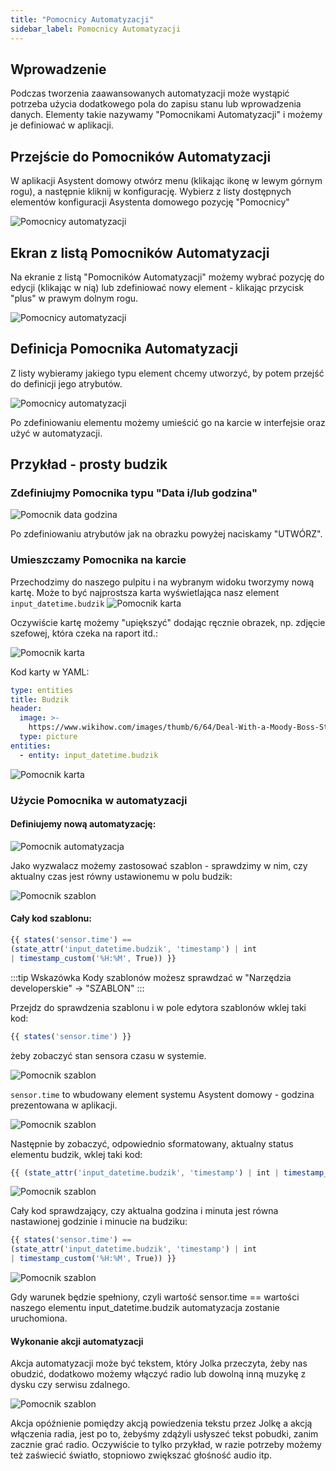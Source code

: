 ```yaml
---
title: "Pomocnicy Automatyzacji"
sidebar_label: Pomocnicy Automatyzacji
---
```


## Wprowadzenie

Podczas tworzenia zaawansowanych automatyzacji może wystąpić potrzeba użycia dodatkowego pola do zapisu stanu lub wprowadzenia danych.
Elementy takie nazywamy "Pomocnikami Automatyzacji" i możemy je definiować w aplikacji.

## Przejście do Pomocników Automatyzacji

W aplikacji Asystent domowy otwórz menu (klikając ikonę w lewym górnym rogu), a następnie kliknij w konfigurację. Wybierz z listy dostępnych elementów konfiguracji Asystenta domowego pozycję "Pomocnicy"

![Pomocnicy automatyzacji](/img/en/bramka/automation_helpers.png)

## Ekran z listą Pomocników Automatyzacji

Na ekranie z listą "Pomocników Automatyzacji" możemy wybrać pozycję do edycji (klikając w nią) lub zdefiniować nowy element - klikając przycisk "plus" w prawym dolnym rogu.

![Pomocnicy automatyzacji](/img/en/bramka/automation_helpers2.png)

## Definicja Pomocnika Automatyzacji

Z listy wybieramy jakiego typu element chcemy utworzyć, by potem przejść do definicji jego atrybutów.

![Pomocnicy automatyzacji](/img/en/bramka/automation_helpers3.png)

Po zdefiniowaniu elementu możemy umieścić go na karcie w interfejsie oraz użyć w automatyzacji.


## Przykład - prosty budzik

### Zdefiniujmy Pomocnika typu "Data i/lub godzina"

![Pomocnik data godzina](/img/en/bramka/automation_helpers4.png)

Po zdefiniowaniu atrybutów jak na obrazku powyżej naciskamy "UTWÓRZ".

### Umieszczamy Pomocnika na karcie


Przechodzimy do naszego pulpitu i na wybranym widoku tworzymy nową kartę.
Może to być najprostsza karta wyświetlająca nasz element ``input_datetime.budzik``
![Pomocnik karta](/img/en/bramka/automation_helpers5.png)

Oczywiście kartę możemy "upiększyć" dodając ręcznie obrazek, np. zdjęcie szefowej, która czeka na raport itd.:

![Pomocnik karta](/img/en/bramka/automation_helpers6.png)

Kod karty w YAML:

``` yaml
type: entities
title: Budzik
header:
  image: >-
    https://www.wikihow.com/images/thumb/6/64/Deal-With-a-Moody-Boss-Step-10.jpg/aid236433-v4-728px-Deal-With-a-Moody-Boss-Step-10.jpg.webp
  type: picture
entities:
  - entity: input_datetime.budzik
```

![Pomocnik karta](/img/en/bramka/automation_helpers13.png)


### Użycie Pomocnika w automatyzacji

#### Definiujemy nową automatyzację:

![Pomocnik automatyzacja](/img/en/bramka/automation_helpers7.png)

Jako wyzwalacz możemy zastosować szablon - sprawdzimy w nim, czy aktualny czas jest równy ustawionemu w polu budzik:

![Pomocnik szablon](/img/en/bramka/automation_helpers8.png)

#### Cały kod szablonu:

``` javascript
{{ states('sensor.time') ==
(state_attr('input_datetime.budzik', 'timestamp') | int
| timestamp_custom('%H:%M', True)) }}
```

:::tip Wskazówka
Kody szablonów możesz sprawdzać w "Narzędzia developerskie" -> "SZABLON"
:::

Przejdz do sprawdzenia szablonu i w pole edytora szablonów wklej taki kod:

``` javascript
{{ states('sensor.time') }}
```

żeby zobaczyć stan sensora czasu w systemie.

![Pomocnik szablon](/img/en/bramka/automation_helpers9.png)

``sensor.time`` to wbudowany element systemu Asystent domowy - godzina prezentowana w aplikacji.

![Pomocnik szablon](/img/en/bramka/automation_helpers101.png)

Następnie by zobaczyć, odpowiednio sformatowany, aktualny status elementu budzik, wklej taki kod:

``` javascript
{{ (state_attr('input_datetime.budzik', 'timestamp') | int | timestamp_custom('%H:%M', True)) }}
```

![Pomocnik szablon](/img/en/bramka/automation_helpers10.png)

Cały kod sprawdzający, czy aktualna godzina i minuta jest równa nastawionej godzinie i minucie na budziku:

``` javascript
{{ states('sensor.time') ==
(state_attr('input_datetime.budzik', 'timestamp') | int
| timestamp_custom('%H:%M', True)) }}
```

![Pomocnik szablon](/img/en/bramka/automation_helpers11.png)

Gdy warunek będzie spełniony, czyli wartość sensor.time == wartości naszego elementu input_datetime.budzik automatyzacja zostanie uruchomiona.


#### Wykonanie akcji automatyzacji

Akcja automatyzacji może być tekstem, który Jolka przeczyta, żeby nas obudzić, dodatkowo możemy włączyć radio lub dowolną inną muzykę z dysku czy serwisu zdalnego.

![Pomocnik szablon](/img/en/bramka/automation_helpers12.png)

Akcja opóźnienie pomiędzy akcją powiedzenia tekstu przez Jolkę a akcją włączenia radia, jest po to, żebyśmy zdążyli usłyszeć tekst pobudki, zanim zacznie grać radio.
Oczywiście to tylko przykład, w razie potrzeby możemy też zaświecić światło, stopniowo zwiększać głośność audio itp.
